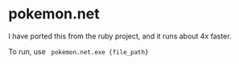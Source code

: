 # pokemon.net

I have ported this from the ruby project, and it runs about 4x faster.

To run, use
``` pokemon.net.exe {file_path}```

